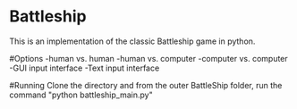 # Battleship
This is an implementation of the classic Battleship game in python. 

#Options
-human vs. human
-human vs. computer
-computer vs. computer
-GUI input interface
-Text input interface

#Running
Clone the directory and from the outer BattleShip folder, run the command "python battleship_main.py"